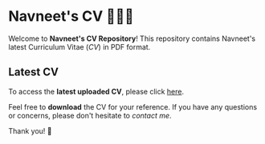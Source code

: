 # Navneet's CV 📄👨‍💻

Welcome to **Navneet's CV Repository**! This repository contains Navneet's latest Curriculum Vitae (*CV*) in PDF format.

## Latest CV

To access the **latest uploaded CV**, please click [here](https://github.com/NavneetKishanS/CV/blob/main/Navneet's%20Resume%20March%202024.pdf).

Feel free to **download** the CV for your reference. If you have any questions or concerns, please don't hesitate to *contact me*.

Thank you! 🙏
